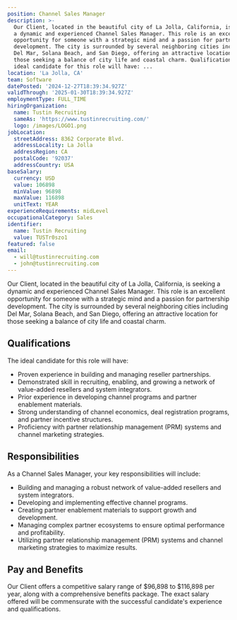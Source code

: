 ```yaml
---
position: Channel Sales Manager
description: >-
  Our Client, located in the beautiful city of La Jolla, California, is seeking
  a dynamic and experienced Channel Sales Manager. This role is an excellent
  opportunity for someone with a strategic mind and a passion for partnership
  development. The city is surrounded by several neighboring cities including
  Del Mar, Solana Beach, and San Diego, offering an attractive location for
  those seeking a balance of city life and coastal charm. Qualifications The
  ideal candidate for this role will have: ...
location: 'La Jolla, CA'
team: Software
datePosted: '2024-12-27T18:39:34.927Z'
validThrough: '2025-01-30T18:39:34.927Z'
employmentType: FULL_TIME
hiringOrganization:
  name: Tustin Recruiting
  sameAs: 'https://www.tustinrecruiting.com/'
  logo: /images/LOGO1.png
jobLocation:
  streetAddress: 8362 Corporate Blvd.
  addressLocality: La Jolla
  addressRegion: CA
  postalCode: '92037'
  addressCountry: USA
baseSalary:
  currency: USD
  value: 106898
  minValue: 96898
  maxValue: 116898
  unitText: YEAR
experienceRequirements: midLevel
occupationalCategory: Sales
identifier:
  name: Tustin Recruiting
  value: TUSTr0szo1
featured: false
email:
  - will@tustinrecruiting.com
  - john@tustinrecruiting.com
---
```




Our Client, located in the beautiful city of La Jolla, California, is seeking a dynamic and experienced Channel Sales Manager. This role is an excellent opportunity for someone with a strategic mind and a passion for partnership development. The city is surrounded by several neighboring cities including Del Mar, Solana Beach, and San Diego, offering an attractive location for those seeking a balance of city life and coastal charm.

## Qualifications

The ideal candidate for this role will have:

- Proven experience in building and managing reseller partnerships.
- Demonstrated skill in recruiting, enabling, and growing a network of value-added resellers and system integrators.
- Prior experience in developing channel programs and partner enablement materials.
- Strong understanding of channel economics, deal registration programs, and partner incentive structures.
- Proficiency with partner relationship management (PRM) systems and channel marketing strategies.

## Responsibilities

As a Channel Sales Manager, your key responsibilities will include:

- Building and managing a robust network of value-added resellers and system integrators.
- Developing and implementing effective channel programs.
- Creating partner enablement materials to support growth and development.
- Managing complex partner ecosystems to ensure optimal performance and profitability.
- Utilizing partner relationship management (PRM) systems and channel marketing strategies to maximize results.

## Pay and Benefits

Our Client offers a competitive salary range of $96,898 to $116,898 per year, along with a comprehensive benefits package. The exact salary offered will be commensurate with the successful candidate's experience and qualifications.
